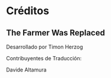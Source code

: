 # Créditos

## The Farmer Was Replaced

Desarrollado por Timon Herzog

Contribuyentes de Traducción:

Davide Altamura
